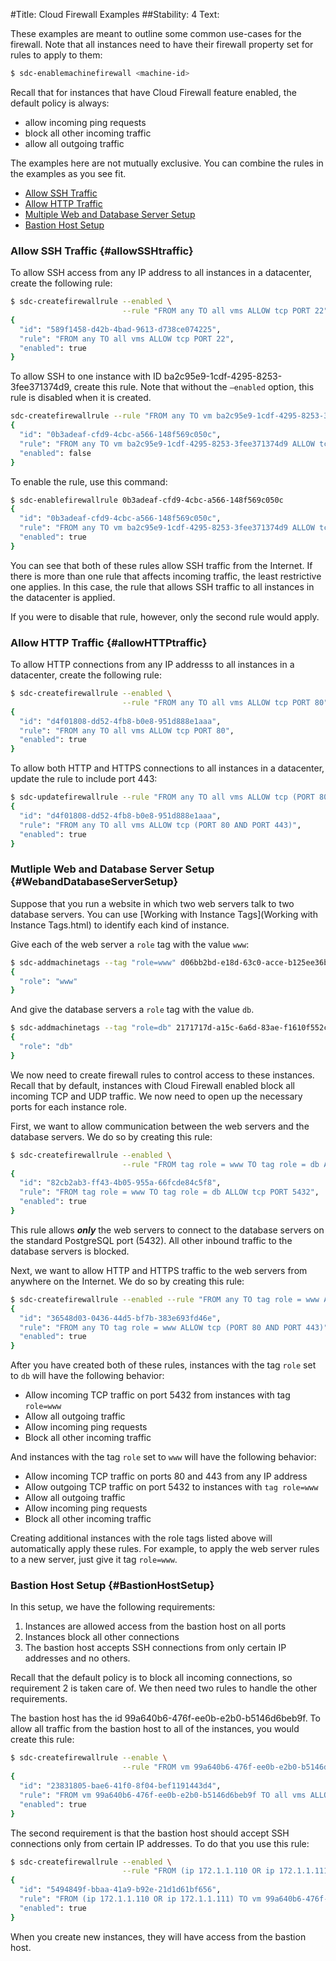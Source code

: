 #Title: Cloud Firewall Examples
##Stability: 4
Text:

These examples are meant to outline some common use-cases for the firewall. Note that all instances need to have their firewall property set for rules to apply to them:

```bash
$ sdc-enablemachinefirewall <machine-id>
```

Recall that for instances that have Cloud Firewall feature enabled, the default policy is always:

- allow incoming ping requests
- block all other incoming traffic
- allow all outgoing traffic

The examples here are not mutually exclusive. You can combine the rules in the examples as you see fit.

- [Allow SSH Traffic](CloudFirewallExamples-AllowSSHTraffic)
- [Allow HTTP Traffic](CloudFirewallExamples-AllowHTTPTraffic)
- [Multiple Web and Database Server Setup](CloudFirewallExamples-MultipleWebandDatabaseServerSetup)
- [Bastion Host Setup](CloudFirewallExamples-BastionHostSetup)


### Allow SSH Traffic {#allowSSHtraffic}

To allow SSH access from any IP address to all instances in a datacenter, create the following rule:


```bash
$ sdc-createfirewallrule --enabled \
                         --rule "FROM any TO all vms ALLOW tcp PORT 22"
{
  "id": "589f1458-d42b-4bad-9613-d738ce074225",
  "rule": "FROM any TO all vms ALLOW tcp PORT 22",
  "enabled": true
}
```

To allow SSH to one instance with ID ba2c95e9-1cdf-4295-8253-3fee371374d9, create this rule. Note that without the `—enabled` option, this rule is disabled when it is created.

```bash
sdc-createfirewallrule --rule "FROM any TO vm ba2c95e9-1cdf-4295-8253-3fee371374d9 ALLOW tcp PORT 22"
{
  "id": "0b3adeaf-cfd9-4cbc-a566-148f569c050c",
  "rule": "FROM any TO vm ba2c95e9-1cdf-4295-8253-3fee371374d9 ALLOW tcp PORT 22",
  "enabled": false
}
```

To enable the rule, use this command:

```bash
$ sdc-enablefirewallrule 0b3adeaf-cfd9-4cbc-a566-148f569c050c
{
  "id": "0b3adeaf-cfd9-4cbc-a566-148f569c050c",
  "rule": "FROM any TO vm ba2c95e9-1cdf-4295-8253-3fee371374d9 ALLOW tcp PORT 22",
  "enabled": true
}
```

You can see that both of these rules allow SSH traffic from the Internet. If there is more than one rule that affects incoming traffic, the least restrictive one applies. In this case, the rule that allows SSH traffic to all instances in the datacenter is applied.

If you were to disable that rule, however, only the second rule would apply.


### Allow HTTP Traffic {#allowHTTPtraffic}

To allow HTTP connections from any IP addresss to all instances in a datacenter, create the following rule:


```bash
$ sdc-createfirewallrule --enabled \
                         --rule "FROM any TO all vms ALLOW tcp PORT 80"
{
  "id": "d4f01808-dd52-4fb8-b0e8-951d888e1aaa",
  "rule": "FROM any TO all vms ALLOW tcp PORT 80",
  "enabled": true
}
```


To allow both HTTP and HTTPS connections to all instances in a datacenter, update the rule to include port 443:

```bash
$ sdc-updatefirewallrule --rule "FROM any TO all vms ALLOW tcp (PORT 80 AND PORT 443)" d4f01808-dd52-4fb8-b0e8-951d888e1aaa
{
  "id": "d4f01808-dd52-4fb8-b0e8-951d888e1aaa",
  "rule": "FROM any TO all vms ALLOW tcp (PORT 80 AND PORT 443)",
  "enabled": true
}
```


### Mutliple Web and Database Server Setup {#WebandDatabaseServerSetup}

Suppose that you run a website in which two web servers talk to two database servers. You can use [Working with Instance Tags](Working with Instance Tags.html) to identify each kind of instance.

Give each of the web server a `role` tag with the value `www`:

```bash
$ sdc-addmachinetags --tag "role=www" d06bb2bd-e18d-63c0-acce-b125ee36b9e0
{
  "role": "www"
}
```

And give the database servers a `role` tag with the value `db`.

```bash
$ sdc-addmachinetags --tag "role=db" 2171717d-a15c-6a6d-83ae-f1610f552c13
{
  "role": "db"
}
```

We now need to create firewall rules to control access to these instances.  Recall that by default, instances with Cloud Firewall enabled block all incoming TCP and UDP traffic. We now need to open up the necessary ports for each instance role.

First, we want to allow communication between the web servers and the database servers. We do so by creating this rule:

```bash
$ sdc-createfirewallrule --enabled \
                         --rule "FROM tag role = www TO tag role = db ALLOW tcp PORT 5432"
{
  "id": "82cb2ab3-ff43-4b05-955a-66fcde84c5f8",
  "rule": "FROM tag role = www TO tag role = db ALLOW tcp PORT 5432",
  "enabled": true
}
```

This rule allows **_only_** the web servers to connect to the database servers on the standard PostgreSQL port (5432). All other inbound traffic to the database servers is blocked.

Next, we want to allow HTTP and HTTPS traffic to the web servers from anywhere on the Internet. We do so by creating this rule:

```bash
$ sdc-createfirewallrule --enabled --rule "FROM any TO tag role = www ALLOW tcp (PORT 80 AND PORT 443)"
{
  "id": "36548d03-0436-44d5-bf7b-383e693fd46e",
  "rule": "FROM any TO tag role = www ALLOW tcp (PORT 80 AND PORT 443)",
  "enabled": true
}
```

After you have created both of these rules, instances with the tag `role` set to `db` will have the following behavior:

- Allow incoming TCP traffic on port 5432 from instances with tag `role=www`
- Allow all outgoing traffic
- Allow incoming ping requests
- Block all other incoming traffic


And instances with the tag `role` set to `www` will have the following behavior:

- Allow incoming TCP traffic on ports 80 and 443 from any IP address
- Allow outgoing TCP traffic on port 5432 to instances with  `tag role=www`
- Allow all outgoing traffic
- Allow incoming ping requests
- Block all other incoming traffic

Creating additional instances with the role tags listed above will automatically apply these rules. For example, to apply the web server rules to a new server, just give it tag `role=www`.


### Bastion Host Setup {#BastionHostSetup}

In this setup, we have the following requirements:

1. Instances are allowed access from the bastion host on all ports
2. Instances block all other connections
3. The bastion host accepts SSH connections from only certain IP addresses and no others.


Recall that the default policy is to block all incoming connections, so requirement 2 is taken care of. We then need two rules to handle the other requirements.

The bastion host has the id 99a640b6-476f-ee0b-e2b0-b5146d6beb9f. To allow all traffic from the bastion host to all of the instances, you would create this rule:

```bash
$ sdc-createfirewallrule --enable \
                         --rule "FROM vm 99a640b6-476f-ee0b-e2b0-b5146d6beb9f TO all vms ALLOW tcp PORT all"
{
  "id": "23831805-bae6-41f0-8f04-bef1191443d4",
  "rule": "FROM vm 99a640b6-476f-ee0b-e2b0-b5146d6beb9f TO all vms ALLOW tcp PORT all",
  "enabled": true
}
```

The second requirement is that the bastion host should accept SSH connections only from certain IP addresses. To do that you use this rule:

```bash
$ sdc-createfirewallrule --enabled \
                         --rule "FROM (ip 172.1.1.110 OR ip 172.1.1.111) to vm 99a640b6-476f-ee0b-e2b0-b5146d6beb9f ALLOW tcp PORT 22"
{
  "id": "5494849f-bbaa-41a9-b92e-21d1d61bf656",
  "rule": "FROM (ip 172.1.1.110 OR ip 172.1.1.111) TO vm 99a640b6-476f-ee0b-e2b0-b5146d6beb9f ALLOW tcp PORT 22",
  "enabled": true
}
```

When you create new instances, they will have access from the bastion host.